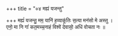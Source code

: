 +++
title = "०४ मह्यं यजन्तु"

+++
मह्यं॑ यजन्तु॒ मम॒ यानि॑ ह॒व्याकू॑तिः स॒त्या मन॑सो मे अस्तु ।  
एनो॒ मा नि गां॑ कत॒मच्च॒नाहं विश्वे॑ देवासो॒ अधि॑ वोचता नः ॥